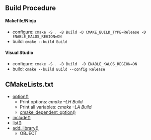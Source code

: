 
## Build Procedure
#### Makefile/Ninja
- configure: `cmake -S . -B Build -D CMAKE_BUILD_TYPE=Release -D ENABLE_KALOS_REGION=ON`
- build: `cmake --build Build`

#### Visual Studio
- configure: `cmake -S . -B Build  -D ENABLE_KALOS_REGION=ON`
- build: `cmake --build Build --config Release`

## CMakeLists.txt
- [option()](https://cmake.org/cmake/help/latest/command/option.html)
  - Print options: *cmake –LH Build*
  - Print all variables: *cmake –LA Build*
  - [cmake_dependent_option()](https://cmake.org/cmake/help/latest/module/CMakeDependentOption.html)
- [include()](https://cmake.org/cmake/help/latest/command/include.html)
- [list()](https://cmake.org/cmake/help/latest/command/list.html)
- [add_library()](https://cmake.org/cmake/help/latest/command/add_library.html)
  - OBJECT

